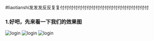 #liaotianshi发发发反反复复付付付付付付付付付付付付付付付付付付付付 

### 1.好吧，先来看一下我们的效果图
![login](http://item.redream.cn/chat/0.jpg )
![login](http://item.redream.cn/chat/447.jpg )
![login](http://item.redream.cn/chat/445.jpg )